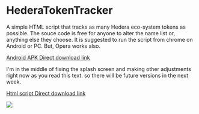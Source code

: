 # HederaTokenTracker

A simple HTML script that tracks as many Hedera eco-system tokens as possible.
The souce code is free for anyone to alter the name list or, anything else they choose.
It is suggested to run the script from chrome on Android or PC. But, Opera works also.


 <a href="https://cdn.fbsbx.com/v/t59.2708-21/347567015_2297480937101978_209958454684675362_n.apk/Hedera-Token-Tracker_1_1.0.apk?_nc_cat=111&ccb=1-7&_nc_sid=0cab14&_nc_ohc=u6QVkPSMtwgAX_nVnRa&_nc_ht=cdn.fbsbx.com&oh=03_AdTQHGjl_hZb4WWZ1Yt3MsnG5hmYGORuq5jUu8HuDBIJ1g&oe=6466D96B&dl=1">Android APK Direct download link</a>
 
 I'm in the middle of fixing the splash screen and making other adjustments right now as you read this text. so there will be future versions in the next week.

 <a href="https://cdn.fbsbx.com/v/t59.2708-21/347723028_797425851733988_8880838240823622769_n.html/Hedera-token-tracker-MOBILE-UPDATED.html?_nc_cat=105&ccb=1-7&_nc_sid=0cab14&_nc_ohc=b1TKk9cEALkAX-O8X5u&_nc_oc=AQnRrJXiQNFS26uAZJ5cFGRotOpVXQa1qtEZApwFDMEGpvaWaeZp4Ft0U9x-dSYSZApCCNI0nBUhPy7f_-od9ZSy&_nc_ht=cdn.fbsbx.com&oh=03_AdS3mFU0IXK_4VeQEJrr5_REXJ4uJcvi-AZ-LweT2OEWtQ&oe=6466BE56&dl=1">Html script Direct download link</a>

<image src="https://scontent-ord5-1.xx.fbcdn.net/v/t1.15752-9/345732685_740191947884796_9094278643607692834_n.jpg?_nc_cat=106&ccb=1-7&_nc_sid=ae9488&_nc_ohc=Nf-W8g79i8cAX_9EK5d&_nc_ht=scontent-ord5-1.xx&oh=03_AdRnDsOtoaRSYRzx3AGcWxz_zt-4fPAe_MlhRS12BYpeiQ&oe=648CB2E5" >
